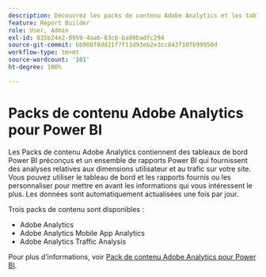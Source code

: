 ```yaml
---
description: Découvrez les packs de contenu Adobe Analytics et les tableaux de bord et rapports Power BI préconfigurés.
feature: Report Builder
role: User, Admin
exl-id: 835b24e2-0959-4aab-83c0-ba89badfc294
source-git-commit: bb908f8dd21f7f11d93eb2e3cc843f107b99950d
workflow-type: tm+mt
source-wordcount: '101'
ht-degree: 100%

---
```


# Packs de contenu Adobe Analytics pour Power BI

Les Packs de contenu Adobe Analytics contiennent des tableaux de bord Power BI préconçus et un ensemble de rapports Power BI qui fournissent des analyses relatives aux dimensions utilisateur et au trafic sur votre site. Vous pouvez utiliser le tableau de bord et les rapports fournis ou les personnaliser pour mettre en avant les informations qui vous intéressent le plus. Les données sont automatiquement actualisées une fois par jour.

Trois packs de contenu sont disponibles :

* Adobe Analytics
* Adobe Analytics Mobile App Analytics
* Adobe Analytics Traffic Analysis

Pour plus d’informations, voir [Pack de contenu Adobe Analytics pour Power BI](https://powerbi.microsoft.com/en-us/documentation/powerbi-content-pack-adobe-analytics/).
